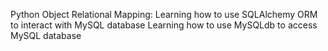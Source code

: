 Python Object Relational Mapping:
	Learning how to use SQLAlchemy ORM to interact with MySQL database
	Learning how to use MySQLdb to access MySQL database
